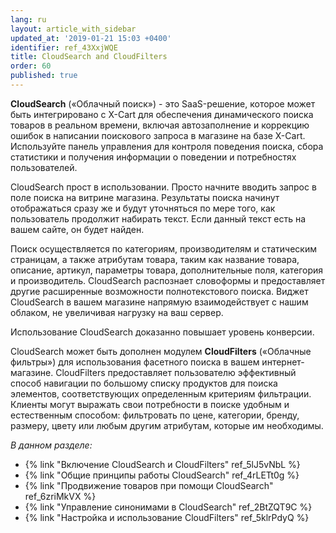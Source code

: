 ```yaml
---
lang: ru
layout: article_with_sidebar
updated_at: '2019-01-21 15:03 +0400'
identifier: ref_43XxjWQE
title: CloudSearch and CloudFilters
order: 60
published: true
---
```

**CloudSearch** («Облачный поиск») - это SaaS-решение, которое может быть интегрировано с X-Cart для обеспечения динамического поиска товаров в реальном времени, включая автозаполнение и коррекцию ошибок в написании поискового запроса в магазине на базе X-Cart. Используйте панель управления для контроля поведения поиска, сбора статистики и получения информации о поведении и потребностях пользователей.

CloudSearch прост в использовании. Просто начните вводить запрос в поле поиска на витрине магазина. Результаты поиска начинут отображаться сразу же и будут уточняться по мере того, как пользователь продолжит набирать текст. Если данный текст есть на вашем сайте, он будет найден.

Поиск осуществляется по категориям, производителям и статическим страницам, а также атрибутам товара, таким как название товара, описание, артикул, параметры товара, дополнительные поля, категория и производитель. CloudSearch распознает словоформы и предоставляет другие расширенные возможности полнотекстового поиска. Виджет CloudSearch в вашем магазине напрямую взаимодействует с нашим облаком, не увеличивая нагрузку на ваш сервер.

Использование CloudSearch доказанно повышает уровень конверсии.

CloudSearch может быть дополнен модулем **CloudFilters** («Облачные фильтры») для использования фасетного поиска в вашем интернет-магазине. CloudFilters предоставляет пользователю эффективный способ навигации по большому списку продуктов для поиска элементов, соответствующих определенным критериям фильтрации. Клиенты могут выражать свои потребности в поиске удобным и естественным способом: фильтровать по цене, категории, бренду, размеру, цвету или любым другим атрибутам, которые им необходимы.

_В данном разделе:_

   * {% link "Включение CloudSearch и CloudFilters" ref_5lJ5vNbL %}
   * {% link "Общие принципы работы CloudSearch" ref_4rLETt0g %}
   * {% link "Продвижение товаров при помощи CloudSearch" ref_6zriMkVX %}
   * {% link "Управление синонимами в CloudSearch" ref_2BtZQT9C %}
   * {% link "Настройка и использование CloudFilters" ref_5klrPdyQ %}

